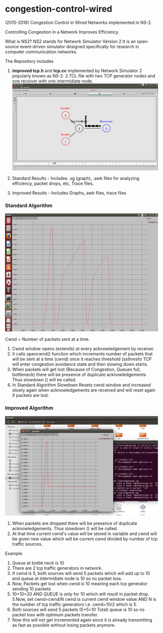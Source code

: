 # congestion-control-wired
(2015-2016)
Congestion Control in Wired Networks implemented in NS-2.

Controlling Congestion in a Network Improves Efficiency.

What is NS2?
NS2 stands for Network Simulator Version 2
It is an open-source event-driven simulator designed specifically for research in computer communication networks. 

The Repository includes 
1. <b>improved tcp.h</b> and <b>tcp.cc</b> implemented by Network Simulator 2
popularly known as NS-2.
2.TCL file with two TCP generator nodes and one receiver with one intermidiate node.
![Two generators TCL](tcl.png)

3. Standard Results - Includes .xg (graph),  .awk files for analyzing efficiency, packet drops, etc, Trace files.
4. Improved Results - Includes Graphs, awk files, trace files

<h3>Standard Algorithm</h3>

![Standrad algorithm graph](Standard.png)

Cwnd = Number of packets sent at a time.

1.	Cwnd window opens (extends) at every acknowledgement by receiver.
2.	It calls opencwnd() function which increments number of packets that will be sent at a time (cwnd) once it reaches threshold (ssthresh) TCP will enter congestion avoidance state and then slowing down starts. 
3.	When packets will get lost (Because of Congestion, Queues full, bottleneck) there will be presence of duplicate acknowledgements. Thus slowdown () will be called. 
4.  In Standard Algorithm Slowdown Resets cwnd window and increased slowly again when acknowledgements are received and will reset again if packets are lost.


<h3> Improved Algorithm </h3>

![Improved algorithm graph](Improved.png)

1. When packets are dropped there will be presence of duplicate acknowledgements. Thus slowdown () will be called. 
2. At that time current cwnd's value will be stored in variable and cwnd will be given new value which will be current cwnd divided by number of tcp traffic sources. 

Example
1. Queue at bottle neck is 10
2. There are 2 tcp traffic generators in network.
3. If cwnd is 5, both sources will send 5 packets which will add up to 10 and queue at intermidiate node is 10 so no packet loss.
3. Now, Packets get lost when cwnd is 10 meaning each tcp generator sending 10 packets
4. 10+10=20 AND QUEUE is only for 10 which will result in packet drop.
5.Now, set  cwnd=cwnd/N     cwnd is current cwnd window value AND N is the number of tcp traffic generators
i.e.  cwnd=10/2 which is 5.
6. Both sources will send 5 packets (5+5=10 Total) queue is 10 so no packet loss with optimum packets transfer.
7. Now this will not get incremented again since it is already transmitting as fast as possible without losing packets anymore.

